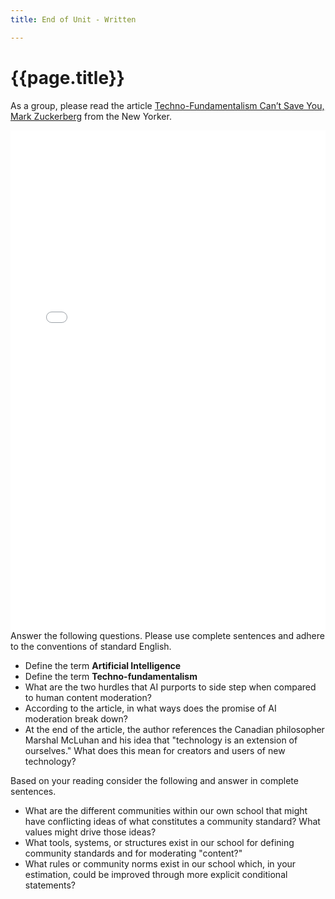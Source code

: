 ```yaml
---
title: End of Unit - Written

---
```

# {{page.title}}

As a group, please read the article [Techno-Fundamentalism Can’t Save You, Mark Zuckerberg](https://www.newyorker.com/tech/annals-of-technology/techno-fundamentalism-cant-save-you-mark-zuckerberg) from the New Yorker.

<embed align="middle" src="{{site.baseurl}}/img/newyorker-techno-fundamentalism.pdf" width="100%" height="800"
 type='application/pdf'>
<br>
Answer the following questions. Please use complete sentences and adhere to the conventions of standard English.

- Define the term **Artificial Intelligence**
- Define the term **Techno-fundamentalism**
- What are the two hurdles that AI purports to side step when compared to human content moderation?
- According to the article, in what ways does the promise of AI moderation break down?
- At the end of the article, the author references the Canadian philosopher Marshal McLuhan and his idea that "technology is an extension of ourselves." What does this mean for creators and users of new technology?

Based on your reading consider the following and answer in complete sentences.

- What are the different communities within our own school that might have conflicting ideas of what constitutes a community standard? What values might drive those ideas?
- What tools, systems, or structures exist in our school for defining community standards and for moderating "content?"
- What rules or community norms exist in our school which, in your estimation, could be improved through more explicit conditional statements?

